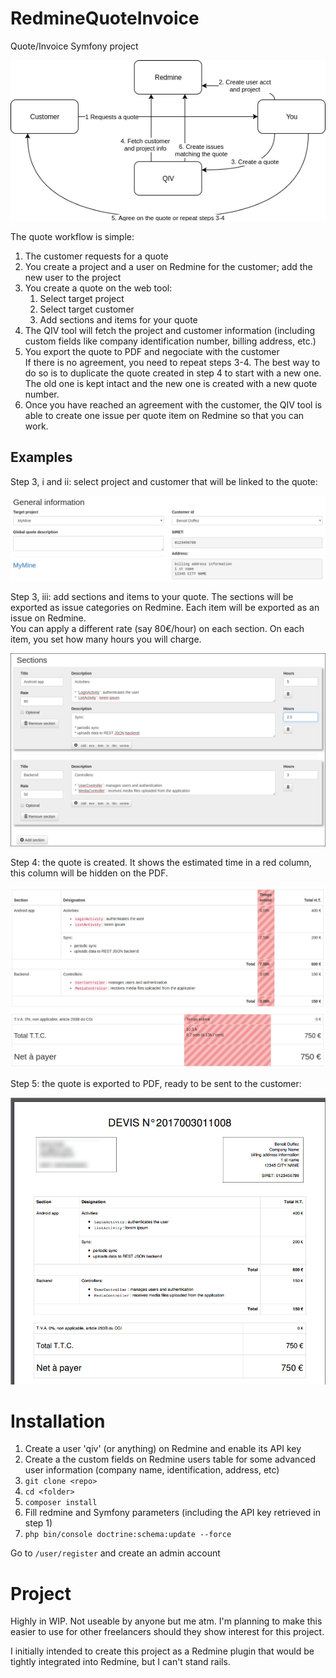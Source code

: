 # RedmineQuoteInvoice
Quote/Invoice Symfony project

![Workflow diagram](workflow_diagram.png)

The quote workflow is simple:

1. The customer requests for a quote
1. You create a project and a user on Redmine for the customer; add the new user to the project
1. You create a quote on the web tool:
   1. Select target project
   1. Select target customer
   1. Add sections and items for your quote
1. The QIV tool will fetch the project and customer information (including custom fields like company identification number, billing address, etc.)
1. You export the quote to PDF and negociate with the customer  
If there is no agreement, you need to repeat steps 3-4. The best way to do so is to duplicate the quote created in step 4 to start with a new one. The old one is kept intact and the new one is created with a new quote number.
1. Once you have reached an agreement with the customer, the QIV tool is able to create one issue per quote item on Redmine so that you can work.

## Examples

Step 3, i and ii: select project and customer that will be linked to the quote:

![Select project and customer](select_project_customer.png)

Step 3, iii: add sections and items to your quote. The sections will be exported as issue categories on Redmine. Each item will be exported as an issue on Redmine.  
You can apply a different rate (say 80€/hour) on each section. On each item, you set how many hours you will charge.

![Create quote items](create_quote.png)

Step 4: the quote is created. It shows the estimated time in a red column, this column will be hidden on the PDF.

![Review quote](quote_created.png)

Step 5: the quote is exported to PDF, ready to be sent to the customer:

![PDF quote](pdf_quote.png)

# Installation

1. Create a user 'qiv' (or anything) on Redmine and enable its API key
1. Create a the custom fields on Redmine users table for some advanced user information (company name, identification, address, etc)
1. `git clone <repo>`
1. `cd <folder>`
1. `composer install`
1. Fill redmine and Symfony parameters (including the API key retrieved in step 1)
1. `php bin/console doctrine:schema:update --force`

Go to `/user/register` and create an admin account

# Project

Highly in WIP. Not useable by anyone but me atm. I'm planning to make this easier to use for other freelancers should they show interest for this project.

I initially intended to create this project as a Redmine plugin that would be tightly integrated into Redmine, but I can't stand rails.

